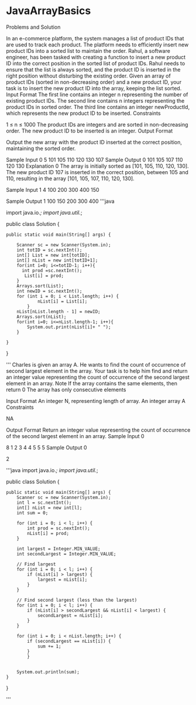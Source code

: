 # JavaArrayBasics
Problems and Solution


In an e-commerce platform, the system manages a list of product IDs that are used to track each product. The platform needs to efficiently insert new product IDs into a sorted list to maintain the order. Rahul, a software engineer, has been tasked with creating a function to insert a new product ID into the correct position in the sorted list of product IDs.
Rahul needs to ensure that the list is always sorted, and the product ID is inserted in the right position without disturbing the existing order.
Given an array of product IDs (sorted in non-decreasing order) and a new product ID, your task is to insert the new product ID into the array, keeping the list sorted.
Input Format
The first line contains an integer n representing the number of existing product IDs.
The second line contains n integers representing the product IDs in sorted order.
The third line contains an integer newProductId, which represents the new product ID to be inserted.
Constraints

1 ≤ n ≤ 1000
The product IDs are integers and are sorted in non-decreasing order.
The new product ID to be inserted is an integer.
Output Format

Output the new array with the product ID inserted at the correct position, maintaining the sorted order.

Sample Input 0
5
101 105 110 120 130
107
Sample Output 0
101 105 107 110 120 130
Explanation 0
The array is initially sorted as [101, 105, 110, 120, 130]. The new product ID 107 is inserted in the correct position, between 105 and 110, resulting in the array [101, 105, 107, 110, 120, 130].

Sample Input 1
4
100 200 300 400
150

Sample Output 1
100 150 200 300 400
'''java

import java.io.*;
import java.util.*;

public class Solution {

    public static void main(String[] args) {
        
        Scanner sc = new Scanner(System.in);
        int totID = sc.nextInt();
        int[] List = new int[totID];
        int[] nList = new int[totID+1];
        for(int i=0; i<=totID-1; i++){
          int prod =sc.nextInt();
           List[i] = prod;
        }
        Arrays.sort(List);
        int newID = sc.nextInt();
        for (int i = 0; i < List.length; i++) {
                nList[i] = List[i];
            }
        nList[nList.length - 1] = newID;
        Arrays.sort(nList);
        for(int i=0; i<=nList.length-1; i++){
            System.out.print(nList[i]+ " ");
        }
        
    }
}

'''
Charles is given an array A. He wants to find the count of occurrence of second largest element in the array. Your task is to help him find and return an integer value representing the count of occurrence of the second largest element in an array.
Note
If the array contains the same elements, then return 0
The array has only consecutive elements

Input Format
An integer N, representing length of array.
An integer array A
Constraints

NA

Output Format
Return an integer value representing the count of occurrence of the second largest element in an array.
Sample Input 0

8
1 2 3 4 4 5 5 5
Sample Output 0

2

'''java
import java.io.*;
import java.util.*;

public class Solution {

    public static void main(String[] args) {
        Scanner sc = new Scanner(System.in);
        int l = sc.nextInt();
        int[] nList = new int[l];
        int sum = 0;

        for (int i = 0; i < l; i++) {
            int prod = sc.nextInt();
            nList[i] = prod;
        }

        int largest = Integer.MIN_VALUE;
        int secondLargest = Integer.MIN_VALUE;

        // Find largest
        for (int i = 0; i < l; i++) {
            if (nList[i] > largest) {
                largest = nList[i];
            }
        }

        // Find second largest (less than the largest)
        for (int i = 0; i < l; i++) {
            if (nList[i] > secondLargest && nList[i] < largest) {
                secondLargest = nList[i];
            }
        }

        for (int i = 0; i < nList.length; i++) {
            if (secondLargest == nList[i]) {
                sum += 1;
            }
            }
        

        System.out.println(sum);
    }
}

'''
